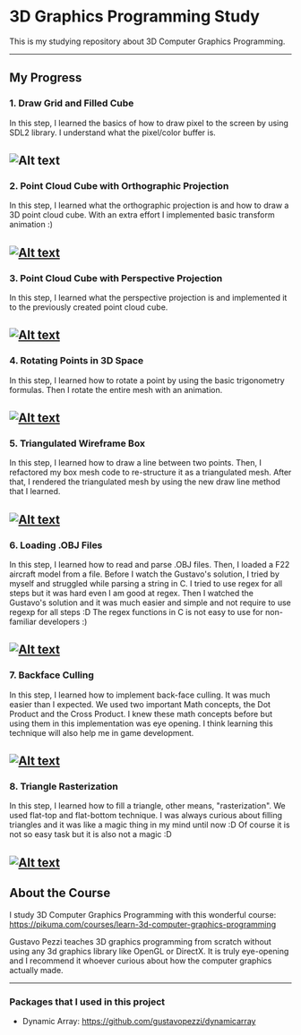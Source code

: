 # 3D Graphics Programming Study

This is my studying repository about 3D Computer Graphics Programming.

---

## My Progress

### 1. Draw Grid and Filled Cube
<p>
In this step, I learned the basics of how to draw pixel to the screen by using SDL2 library. I understand what the pixel/color buffer is.
</p>

![Alt text](src/images/progress/progress-1.png)
<br />
---
### 2. Point Cloud Cube with Orthographic Projection
<p>
In this step, I learned what the orthographic projection is and how to draw a 3D point cloud cube. With an extra effort I implemented basic transform animation :)
</p>

[![Alt text](src/images/progress/progress-2.png)](https://www.youtube.com/watch?v=Ty153Xvd2vg)
<br />
---

### 3. Point Cloud Cube with Perspective Projection
<p>
In this step, I learned what the perspective projection is and implemented it to the previously created point cloud cube.
</p>

[![Alt text](src/images/progress/progress-3.png)](https://www.youtube.com/watch?v=3LsBvYyZECQ)
<br />
---

### 4. Rotating Points in 3D Space
<p>
In this step, I learned how to rotate a point by using the basic trigonometry formulas. Then I rotate the entire mesh with an animation.
</p>

[![Alt text](src/images/progress/progress-4.png)](https://www.youtube.com/watch?v=SyssFz98J_Q)
<br />
---

### 5. Triangulated Wireframe Box
<p>
In this step, I learned how to draw a line between two points. Then, I refactored my box mesh code to re-structure it as a triangulated mesh. After that, I rendered the triangulated mesh by using the new draw line method that I learned.
</p>

[![Alt text](src/images/progress/progress-5.png)](https://www.youtube.com/watch?v=4Nr7DKie7uM)
<br />
---

### 6. Loading .OBJ Files
<p>
In this step, I learned how to read and parse .OBJ files. Then, I loaded a F22 aircraft model from a file. Before I watch the Gustavo's solution, I tried by myself and struggled while parsing a string in C. I tried to use regex for all steps but it was hard even I am good at regex. Then I watched the Gustavo's solution and it was much easier and simple and not require to use regexp for all steps :D The regex functions in C is not easy to use for non-familiar developers :)
</p>

[![Alt text](src/images/progress/progress-6.png)](https://www.youtube.com/watch?v=6YRxP8DEHtc)
<br />
---

### 7. Backface Culling
<p>
In this step, I learned how to implement back-face culling. It was much easier than I expected. We used two important Math concepts, the Dot Product and the Cross Product. I knew these math concepts before but using them in this implementation was eye opening. I think learning this technique will also help me in game development.
</p>

[![Alt text](src/images/progress/progress-7.png)](https://www.youtube.com/watch?v=pMPGMhtc3T0)
<br />
---


### 8. Triangle Rasterization
<p>
In this step, I learned how to fill a triangle, other means, "rasterization". We used flat-top and flat-bottom technique. I was always curious about filling triangles and it was like a magic thing in my mind until now :D Of course it is not so easy task but it is also not a magic :D</p>

[![Alt text](src/images/progress/progress-8.png)](https://www.youtube.com/watch?v=mQw__o2aTnU)
<br />
---

## About the Course

I study 3D Computer Graphics Programming with this wonderful course: https://pikuma.com/courses/learn-3d-computer-graphics-programming

Gustavo Pezzi teaches 3D graphics programming from scratch without using any 3d graphics library like OpenGL or DirectX. It is truly eye-opening and I recommend it whoever curious about how the computer graphics actually made.

---
### Packages that I used in this project

- Dynamic Array: https://github.com/gustavopezzi/dynamicarray